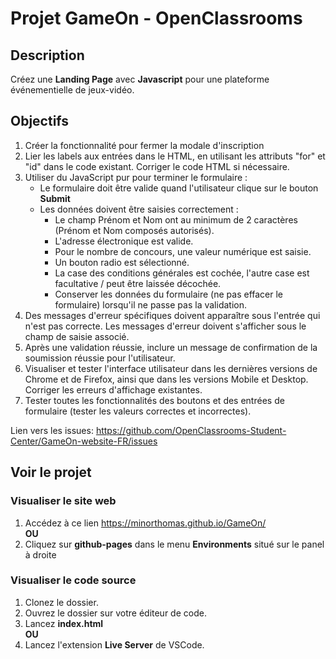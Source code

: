 # Projet GameOn - OpenClassrooms
## Description
Créez une __Landing Page__ avec __Javascript__ pour une plateforme événementielle de jeux-vidéo.  

## Objectifs
1. Créer la fonctionnalité pour fermer la modale d'inscription
2. Lier les labels aux entrées dans le HTML, en utilisant les attributs "for" et "id" dans le code existant. Corriger le code HTML si nécessaire.
3. Utiliser du JavaScript pur pour terminer le formulaire :
    - Le formulaire doit être valide quand l'utilisateur clique sur le bouton __Submit__
    - Les données doivent être saisies correctement :
      - Le champ Prénom et Nom ont au minimum de 2 caractères (Prénom et Nom composés autorisés).
      - L'adresse électronique est valide.
      - Pour le nombre de concours, une valeur numérique est saisie.
      - Un bouton radio est sélectionné.
      - La case des conditions générales est cochée, l'autre case est facultative / peut être laissée décochée.
      - Conserver les données du formulaire (ne pas effacer le formulaire) lorsqu'il ne passe pas la validation.
4. Des messages d'erreur spécifiques doivent apparaître sous l'entrée qui n'est pas correcte. Les messages d'erreur doivent s'afficher sous le champ de saisie associé.
5. Après une validation réussie, inclure un message de confirmation de la soumission réussie pour l'utilisateur.  
6. Visualiser et tester l'interface utilisateur dans les dernières versions de Chrome et de Firefox, ainsi que dans les versions Mobile et Desktop. Corriger les erreurs d'affichage existantes.
7. Tester toutes les fonctionnalités des boutons et des entrées de formulaire (tester les valeurs correctes et incorrectes).

Lien vers les issues: https://github.com/OpenClassrooms-Student-Center/GameOn-website-FR/issues

## Voir le projet

### Visualiser le site web
1. Accédez à ce lien https://minorthomas.github.io/GameOn/
<br/>__OU__<br/>
2. Cliquez sur __github-pages__ dans le menu __Environments__ situé sur le panel à droite

### Visualiser le code source
1. Clonez le dossier.
2. Ouvrez le dossier sur votre éditeur de code.
3. Lancez __index.html__
<br/>__OU__<br/>
4. Lancez l'extension __Live Server__ de VSCode.
